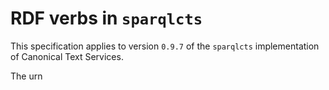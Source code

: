 
# RDF verbs in `sparqlcts` #


This specification applies to version <code concordion:assertEquals="getVersion()">0.9.7</code> of the `sparqlcts` implementation of Canonical Text Services.

The urn 

